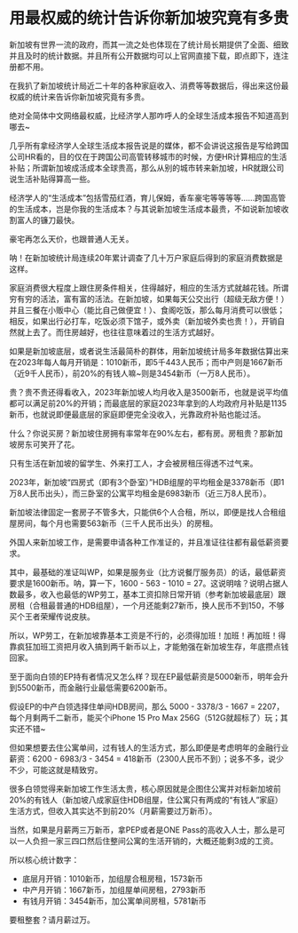 # 用最权威的统计告诉你新加坡究竟有多贵

新加坡有世界一流的政府，而其一流之处也体现在了统计局长期提供了全面、细致并且及时的统计数据。并且所有公开数据均可以上官网直接下载，即点即下，连注册都不用。

在我扒了新加坡统计局近二十年的各种家庭收入、消费等等数据后，得出来这份最权威的统计来告诉你新加坡究竟有多贵。

绝对全简体中文网络最权威，比经济学人那咋呼人的全球生活成本报告不知道高到哪去~

几乎所有拿经济学人全球生活成本报告说是的媒体，都不会讲说这报告是写给跨国公司HR看的，目的仅在于跨国公司高管转移城市的时候，方便HR计算相应的生活补贴；所谓新加坡成活成本全球贵高，那么从别的城市转来新加坡，HR就跟公司说生活补贴得算高一些。

经济学人的“生活成本”包括雪茄红酒，育儿保姆，香车豪宅等等等等……跨国高管的生活成本，岂是你我的生活成本？与其说新加坡生活成本最贵，不如说新加坡收割富人的镰刀最快。

豪宅再怎么天价，也跟普通人无关。

呐！在新加坡统计局连续20年累计调查了几十万户家庭后得到的家庭消费数据是这样。

家庭消费很大程度上跟住房条件相关，住得越好，相应的生活方式就越花钱。所谓穷有穷的活法，富有富的活法。在新加坡，如果每天公交出行（超级无敌方便！）并且三餐在小贩中心（能比自己做便宜！）、食阁吃饭，那么每月消费可以很低；相反，如果出行必打车，吃饭必须下馆子，或外卖（新加坡外卖也贵！），开销自然就上去了。而住房越好，也往往意味着过的生活方式越好。

如果是新加坡底层，或者说生活最简朴的群体，用新加坡统计局多年数据估算出来在2023年每人每月开销是：1010新币，即5千443人民币；而中产则是1667新币（近9千人民币），前20%的有钱人嘛~则是3454新币（一万8人民币）。

贵？贵不贵还得看收入，2023年新加坡人均月收入是3500新币，也就是说平均值都可以满足前20%的开销；而最底层的家庭2023年拿到的人均政府月补贴是1135新币，也就说即便最底层的家庭即便完全没收入，光靠政府补贴也能过活。

什么？你说买房？新加坡住房拥有率常年在90%左右，都有房。房租贵？那新加坡房东可笑开了花。

只有生活在新加坡的留学生、外来打工人，才会被房租压得透不过气来。

2023年，新加坡“四房式（即有3个卧室）”HDB组屋的平均租金是3378新币（即1万8人民币出头），而三卧室的公寓平均租金是6983新币（近三万8人民币）。

新加坡法律固定一套房子不管多大，只能供6个人合租，所以，即便是找人合租组屋房间，每个月也需要563新币（三千人民币出头）的房租。

外国人来新加坡工作，是需要申请各种工作准证的，并且准证往往都有最低薪资要求。

其中，最基础的准证叫WP，如果是服务业（比方说餐厅服务员）的话，最低薪资要求是1600新币。呐，算一下，1600 - 563 - 1010 = 27。这说明啥？说明占据人数最多，收入也最低的WP劳工，基本工资扣除日常开销（参考新加坡最底层）跟房租（合租最普通的HDB组屋），一个月还能剩27新币，换人民币不到150，不够买个王者荣耀传说皮肤。

所以，WP劳工，在新加坡靠基本工资是不行的，必须得加班！加班！再加班！得靠疯狂加班工资把月收入搞到两千新币以上，才能勉强在新加坡生存，年底攒点钱回家。

至于面向白领的EP持有者情况又怎么样？现在EP最低薪资是5000新币，明年会升到5500新币，而金融行业最低需要6200新币。

假设EP的中产白领选择住单间HDB房间，那么 5000 - 3378/3 - 1667 = 2207，每个月剩两千二新币，能买个iPhone 15 Pro Max 256G（512G就超标了）玩；其实还不错~

但如果想要去住公寓单间，过有钱人的生活方式，那么即便是考虑明年的金融行业薪资：6200 - 6983/3 - 3454 = 418新币（2300人民币不到）；说多不多，说少不少，可能这就是精致穷。

很多白领觉得来新加坡工作生活太贵，核心原因就是企图住公寓并对标新加坡前20%的有钱人（新加坡八成家庭住HDB组屋，住公寓只有两成的“有钱人”家庭）生活方式，但收入其实达不到前20%（月薪需要过万新币）。

当然，如果是月薪两三万新币，拿PEP或者是ONE Pass的高收入人士，那么是可以一人负担一家三四口然后住整间公寓的生活开销的，大概还能剩3成的工资。

所以核心统计数字：

* 底层月开销：1010新币，加组屋合租房租，1573新币
* 中产月开销：1667新币，加组屋单间房租，2793新币
* 有钱月开销：3454新币，加公寓单间房租，5781新币

要租整套？请月薪过万。
